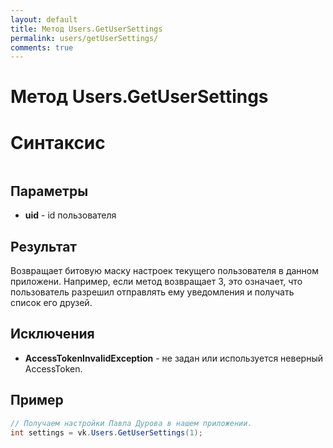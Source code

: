 ```yaml
---
layout: default
title: Метод Users.GetUserSettings
permalink: users/getUserSettings/
comments: true
---
```

# Метод Users.GetUserSettings

# Синтаксис
```csharp

```

## Параметры
+ **uid** - id пользователя

## Результат
Возвращает битовую маску настроек текущего пользователя в данном приложени. 
Например, если метод возвращает 3, это означает, что пользователь разрешил отправлять ему уведомления и получать список его друзей.

## Исключения
+ **AccessTokenInvalidException** - не задан или используется неверный AccessToken.

## Пример
```csharp
// Получаем настройки Павла Дурова в нашем приложении.
int settings = vk.Users.GetUserSettings(1);
```
